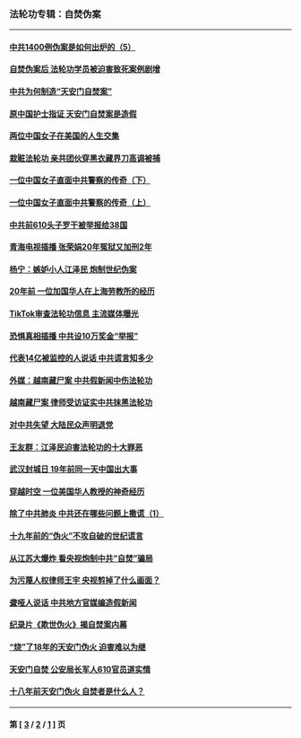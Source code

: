 ### 法轮功专辑：自焚伪案
---
#### [中共1400例伪案是如何出炉的（5）](../../pages/nf5562/n13226831.md?02010430) 
#### [自焚伪案后 法轮功学员被迫害致死案例剧增](../../pages/nf5562/n13190600.md?02010430) 
#### [中共为何制造“天安门自焚案”](../../pages/nf5562/n13183270.md?02010430) 
#### [原中国护士指证 天安门自焚案是造假](../../pages/nf5562/n13172289.md?02010430) 
#### [两位中国女子在美国的人生交集](../../pages/nf5562/n13156138.md?02010430) 
#### [栽赃法轮功 亲共团伙穿黑衣藏界刀高调被捕](../../pages/nf5562/n13073780.md?02010430) 
#### [一位中国女子直面中共警察的传奇（下）](../../pages/nf5562/n12989706.md?02010430) 
#### [一位中国女子直面中共警察的传奇（上）](../../pages/nf5562/n12985072.md?02010430) 
#### [中共前610头子罗干被举报给38国](../../pages/nf5562/n12975419.md?02010430) 
#### [青海电视插播 张荣娟20年冤狱又加刑2年](../../pages/nf5562/n12738166.md?02010430) 
#### [杨宁：嫉妒小人江泽民 炮制世纪伪案](../../pages/nf5562/n12724108.md?02010430) 
#### [20年前 一位加国华人在上海劳教所的经历](../../pages/nf5562/n12707932.md?02010430) 
#### [TikTok审查法轮功信息 主流媒体曝光](../../pages/nf5562/n12362336.md?02010430) 
#### [恐惧真相插播 中共设10万奖金“举报”](../../pages/nf5562/n12306396.md?02010430) 
#### [代表14亿被监控的人说话 中共谎言知多少](../../pages/nf5562/n12297484.md?02010430) 
#### [外媒：越南藏尸案 中共假新闻中伤法轮功](../../pages/nf5562/n12264411.md?02010430) 
#### [越南藏尸案 律师受访证实中共抹黑法轮功](../../pages/nf5562/n12261878.md?02010430) 
#### [对中共失望 大陆民众声明退党](../../pages/nf5562/n12187315.md?02010430) 
#### [王友群：江泽民迫害法轮功的十大罪恶](../../pages/nf5562/n12169074.md?02010430) 
#### [武汉封城日 19年前同一天中国出大事](../../pages/nf5562/n12150901.md?02010430) 
#### [穿越时空  一位美国华人教授的神奇经历](../../pages/nf5562/n12097460.md?02010430) 
#### [除了中共肺炎 中共还在哪些问题上撒谎（1）](../../pages/nf5562/n11955770.md?02010430) 
#### [十九年前的“伪火”不攻自破的世纪谎言](../../pages/nf5562/n11813238.md?02010430) 
#### [从江苏大爆炸 看央视炮制中共“自焚”骗局](../../pages/nf5562/n11140275.md?02010430) 
#### [为污蔑人权律师王宇 央视剪掉了什么画面？](../../pages/nf5562/n11130142.md?02010430) 
#### [聋哑人说话 中共地方官媒编造假新闻](../../pages/nf5562/n11006067.md?02010430) 
#### [纪录片《欺世伪火》揭自焚案内幕](../../pages/nf5562/n11002664.md?02010430) 
#### [“烧”了18年的天安门伪火 迫害难以为继](../../pages/nf5562/n10996660.md?02010430) 
#### [天安门自焚 公安局长军人610官员道实情](../../pages/nf5562/n10997098.md?02010430) 
#### [十八年前天安门伪火 自焚者是什么人？](../../pages/nf5562/n10996556.md?02010430) 

---
#### 第 [ [3](./3.md?02010430) / [2](./2.md?02010430) / [1](./1.md?02010430) ] 页
